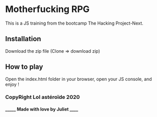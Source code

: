 # Motherfucking RPG
This is a JS training from the bootcamp The Hacking Project-Next.

## Installation
Download the zip file (Clone => download zip)

## How to play
Open the index.html folder in your browser, open your JS console, and enjoy !

### CopyRight Lol astéroïde 2020

#### _____ Made with love by Juliet ____
